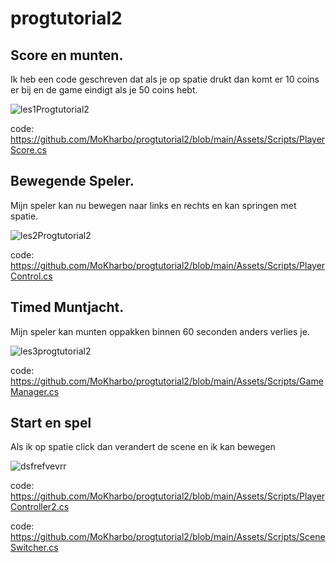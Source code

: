 # progtutorial2

## Score en munten.

Ik heb een code geschreven dat als je op spatie drukt dan komt er 10 coins er bij en de game eindigt als je 50 coins hebt.

![les1Progtutorial2](https://github.com/user-attachments/assets/297ea3fe-a702-4a5b-ba5b-e26ddb898bd1)

code: https://github.com/MoKharbo/progtutorial2/blob/main/Assets/Scripts/PlayerScore.cs

## Bewegende Speler.

Mijn speler kan nu bewegen naar links en rechts en kan springen met spatie.

![les2Progtutorial2](https://github.com/user-attachments/assets/6e957f01-c754-4f50-a5d8-50fd618b803f)

code: https://github.com/MoKharbo/progtutorial2/blob/main/Assets/Scripts/PlayerControl.cs

## Timed Muntjacht.

Mijn speler kan munten oppakken binnen 60 seconden anders verlies je.

![les3progtutorial2](https://github.com/user-attachments/assets/b3b8d8d7-ae44-4a7c-8c30-b49490ba0f62)

code: https://github.com/MoKharbo/progtutorial2/blob/main/Assets/Scripts/GameManager.cs

## Start en spel

Als ik op spatie click dan verandert de scene en ik kan bewegen

![dsfrefvevrr](https://github.com/user-attachments/assets/6bc3e02f-bc86-4812-80b1-2cdb774f29b3)

code: https://github.com/MoKharbo/progtutorial2/blob/main/Assets/Scripts/PlayerController2.cs

code: https://github.com/MoKharbo/progtutorial2/blob/main/Assets/Scripts/SceneSwitcher.cs
